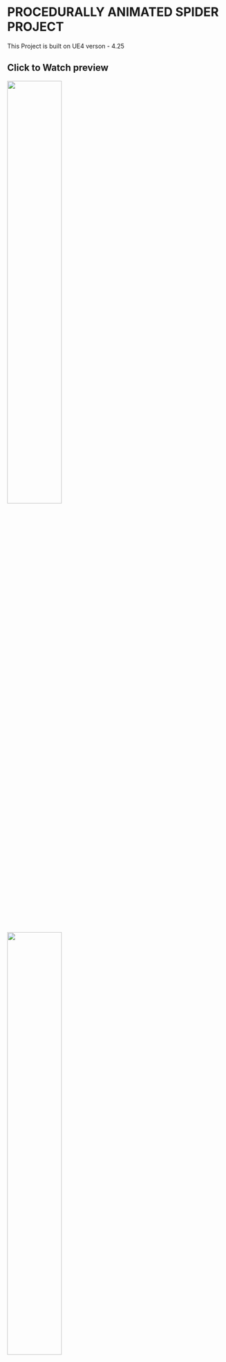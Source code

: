 # PROCEDURALLY ANIMATED SPIDER PROJECT

This Project is built on UE4 verson - 4.25

## Click to Watch preview

[<img src="https://img.youtube.com/vi/V-X5nx_6R1E/maxresdefault.jpg" width="50%">](https://www.youtube.com/watch?v=V-X5nx_6R1E)

[<img src="https://img.youtube.com/vi/fPy6CQvWtoo/maxresdefault.jpg" width="50%">](https://www.youtube.com/watch?v=fPy6CQvWtoo)


## Legal info

Unreal® is a trademark or registered trademark of Epic Games, Inc. in the United States of America and elsewhere.

Unreal® Engine, Copyright 1998 – 2019, Epic Games, Inc. All rights reserved.